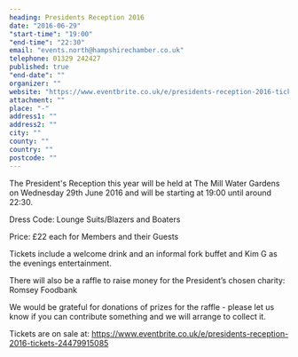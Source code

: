 ```yaml
---
heading: Presidents Reception 2016
date: "2016-06-29"
"start-time": "19:00"
"end-time": "22:30"
email: "events.north@hampshirechamber.co.uk"
telephone: 01329 242427
published: true
"end-date": ""
organizer: ""
website: "https://www.eventbrite.co.uk/e/presidents-reception-2016-tickets-24479915085"
attachment: ""
place: "-"
address1: ""
address2: ""
city: ""
county: ""
country: ""
postcode: ""
---
```

The President's Reception this year will be held at The Mill Water Gardens on Wednesday 29th June 2016 and will be starting at 19:00 until around 22:30.

Dress Code: Lounge Suits/Blazers and Boaters

Price: £22 each for Members and their Guests

Tickets include a welcome drink and an informal fork buffet and Kim G as the evenings entertainment.

There will also be a raffle to raise money for the President’s chosen charity: Romsey Foodbank

We would  be grateful for donations of prizes for the raffle - please let us know if you can contribute something and we will arrange to collect it.

Tickets are on sale at: https://www.eventbrite.co.uk/e/presidents-reception-2016-tickets-24479915085